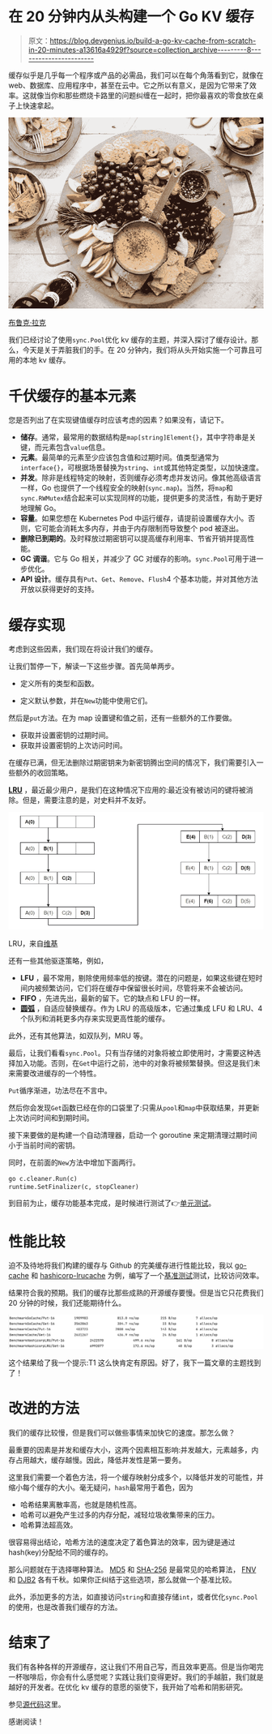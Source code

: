 # 在 20 分钟内从头构建一个 Go KV 缓存

> 原文：<https://blog.devgenius.io/build-a-go-kv-cache-from-scratch-in-20-minutes-a13616a4929f?source=collection_archive---------8----------------------->

缓存似乎是几乎每一个程序或产品的必需品，我们可以在每个角落看到它，就像在 web、数据库、应用程序中，甚至在云中。它之所以有意义，是因为它带来了效率。这就像当你和那些燃烧卡路里的问题纠缠在一起时，把你最喜欢的零食放在桌子上快速拿起。

![](img/c848c13b4f41a0a83e9fdaaf81f2a50c.png)

[布鲁克·拉克](https://unsplash.com/photos/C1fMH2Vej8A)

我们已经讨论了使用`sync.Pool`优化 kv 缓存的主题，并深入探讨了缓存设计。那么，今天是关于弄脏我们的手。在 20 分钟内，我们将从头开始实施一个可靠且可用的本地 kv 缓存。

# 千伏缓存的基本元素

您是否列出了在实现键值缓存时应该考虑的因素？如果没有，请记下。

*   **储存**。通常，最常用的数据结构是`map[string]Element{}`，其中字符串是关键，而元素包含`value`信息。
*   **元素**。最简单的元素至少应该包含值和过期时间。值类型通常为`interface{}`，可根据场景替换为`string`、`int`或其他特定类型，以加快速度。
*   **并发**。除非是线程特定的映射，否则缓存必须考虑并发访问。像其他高级语言一样，Go 也提供了一个线程安全的映射(`sync.map`)。当然，将`map`和`sync.RWMutex`结合起来可以实现同样的功能，提供更多的灵活性，有助于更好地理解 Go。
*   **容量**。如果您想在 Kubernetes Pod 中运行缓存，请提前设置缓存大小。否则，它可能会消耗太多内存，并由于内存限制而导致整个 pod 被逐出。
*   **删除已到期的**。及时释放过期密钥可以提高缓存利用率、节省开销并提高性能。
*   **GC 调谐**。它与 Go 相关，并减少了 GC 对缓存的影响。`sync.Pool`可用于进一步优化。
*   **API 设计**。缓存具有`Put`、`Get`、`Remove`、`Flush`4 个基本功能，并对其他方法开放以获得更好的支持。

# 缓存实现

考虑到这些因素，我们现在将设计我们的缓存。

让我们暂停一下，解读一下这些步骤。首先简单两步。

*   定义所有的类型和函数。

*   定义默认参数，并在`New`功能中使用它们。

然后是`put`方法。在为 map 设置键和值之前，还有一些额外的工作要做。

*   获取并设置密钥的过期时间。
*   获取并设置密钥的上次访问时间。

在缓存已满，但无法删除过期密钥来为新密钥腾出空间的情况下，我们需要引入一些额外的收回策略。

[**LRU**](https://en.wikipedia.org/wiki/Cache_replacement_policies#Least_recently_used_(LRU)) ，最近最少用户，是我们在这种情况下应用的:最近没有被访问的键将被消除。但是，需要注意的是，对史料并不友好。

![](img/09490851d707d186c03b8d182184198b.png)

LRU，来自[维基](https://en.wikipedia.org/wiki/Cache_replacement_policies#/media/File:Lruexample.png)

还有一些其他驱逐策略，例如，

*   **LFU** ，最不常用，剔除使用频率低的按键。潜在的问题是，如果这些键在短时间内被频繁访问，它们将在缓存中保留很长时间，尽管将来不会被访问。
*   **FIFO** ，先进先出，最新的留下。它的缺点和 LFU 的一样。
*   [**圆弧**](https://en.wikipedia.org/wiki/Adaptive_replacement_cache#:~:text=From%20Wikipedia%2C%20the%20free%20encyclopedia%20Adaptive%20Replacement%20Cache,pages%20plus%20a%20recent%20eviction%20history%20for%20both.) ，自适应替换缓存。作为 LRU 的高级版本，它通过集成 LFU 和 LRU、4 个队列和消耗更多内存来实现更高性能的缓存。

此外，还有其他算法，如双队列，MRU 等。

最后，让我们看看`sync.Pool`。只有当存储的对象将被立即使用时，才需要这种选择加入功能。否则，在`Get`中运行之前，池中的对象将被频繁替换。但这是我们未来需要改进缓存的一个特性。

`Put`循序渐进，功法尽在不言中。

然后你会发现`Get`函数已经在你的口袋里了:只需从`pool`和`map`中获取结果，并更新上次访问时间和到期时间。

接下来要做的是构建一个自动清理器，启动一个 goroutine 来定期清理过期时间小于当前时间的密钥。

同时，在前面的`New`方法中增加下面两行。

```
go c.cleaner.Run(c)
runtime.SetFinalizer(c, stopCleaner)
```

到目前为止，缓存功能基本完成，是时候进行测试了👉[单元测试](https://github.com/slaise/go_localcache/blob/f95c94f760784826693c20bc7450b9af5033f679/cache_test.go#L5)。

# 性能比较

迫不及待地将我们构建的缓存与 Github 的完美缓存进行性能比较，我以 [go-cache](https://github.com/patrickmn/go-cache) 和 [hashicorp-lrucache](https://github.com/hashicorp/golang-lru) 为例，编写了一个[基准测试](https://github.com/patrickmn/go-cache)测试，比较访问效率。

结果符合我的预期。我们的缓存比那些成熟的开源缓存要慢。但是当它只花费我们 20 分钟的时候，我们还能期待什么。

![](img/2dd3876b070844e3e86dc8aaf3df26a4.png)

这个结果给了我一个提示:T1 这么快肯定有原因。好了，我下一篇文章的主题找到了！

# 改进的方法

我们的缓存比较慢，但是我们可以做些事情来加快它的速度。那怎么做？

最重要的因素是并发和缓存大小，这两个因素相互影响:并发越大，元素越多，内存占用越大，缓存越慢。因此，降低并发性是第一要务。

这里我们需要一个着色方法，将一个缓存映射分成多个，以降低并发的可能性，并缩小每个缓存的大小。毫无疑问，`hash`最常用于着色，因为

*   哈希结果离散率高，也就是随机性高。
*   哈希可以避免产生过多的内存分配，减轻垃圾收集带来的压力。
*   哈希算法超高效。

很容易得出结论，哈希方法的速度决定了着色算法的效率，因为键是通过 hash(key)分配给不同的缓存的。

那么问题就在于选择哪种算法。 [MD5](https://en.wikipedia.org/wiki/MD5) 和 [SHA-256](https://www.simplilearn.com/tutorials/cyber-security-tutorial/sha-256-algorithm) 是最常见的哈希算法， [FNV](https://en.wikipedia.org/wiki/Fowler%E2%80%93Noll%E2%80%93Vo_hash_function) 和 [DJB2](https://doc.riot-os.org/group__sys__hashes__djb2.html) 各有千秋。如果你正纠结于这些选项，那么就做一个基准比较。

此外，添加更多的方法，如直接访问`string`和直接存储`int`，或者优化`sync.Pool`的使用，也是改善我们缓存的方法。

# 结束了

我们有各种各样的开源缓存，这让我们不用自己写，而且效率更高。但是当你喝完一杯咖啡后，你会有什么感觉呢？实践让我们变得更好。我们的手越脏，我们就是越好的开发者。在优化 kv 缓存的意愿的驱使下，我开始了哈希和阴影研究。

参见[源代码](https://github.com/slaise/go_localcache)这里。

感谢阅读！